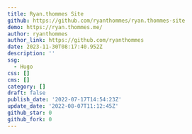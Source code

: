 ```yaml
---
title: Ryan.thommes Site
github: https://github.com/ryanthommes/ryan.thommes-site
demo: https://ryan.thommes.me/
author: ryanthommes
author_link: https://github.com/ryanthommes
date: 2023-11-30T08:17:40.952Z
description: ''
ssg:
  - Hugo
css: []
cms: []
category: []
draft: false
publish_date: '2022-07-17T14:54:23Z'
update_date: '2022-08-07T11:12:45Z'
github_star: 0
github_fork: 0
---
```

